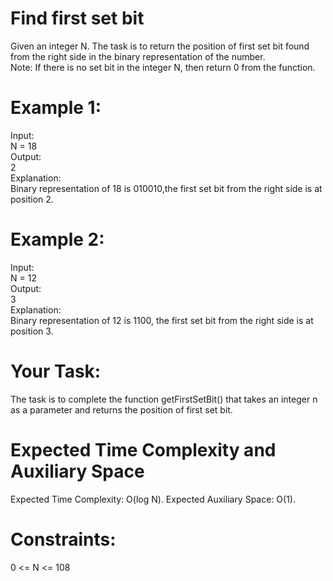 # Find first set bit
Given an integer N. The task is to return the position of first set bit found from the right side in the binary representation of the number.  
Note: If there is no set bit in the integer N, then return 0 from the function.  

# Example 1:
Input:  
N = 18  
Output:  
2  
Explanation:  
Binary representation of 18 is 010010,the first set bit from the right side is at position 2.  

# Example 2:
Input:  
N = 12  
Output:  
3  
Explanation:   
Binary representation of  12 is 1100, the first set bit from the right side is at position 3.  

# Your Task:
The task is to complete the function getFirstSetBit() that takes an integer n as a parameter and returns the position of first set bit.

# Expected Time Complexity and Auxiliary Space
Expected Time Complexity: O(log N).
Expected Auxiliary Space: O(1).

# Constraints:
0 <= N <= 108

